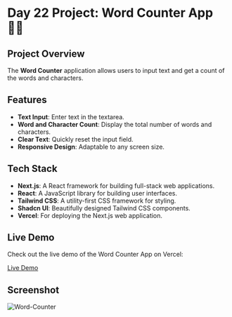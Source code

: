# Day 22 Project: Word Counter App 🔢✨

## Project Overview

The **Word Counter** application allows users to input text and get a count of the words and characters.

## Features

- **Text Input**: Enter text in the textarea.
- **Word and Character Count**: Display the total number of words and characters.
- **Clear Text**: Quickly reset the input field.
- **Responsive Design**: Adaptable to any screen size.

## Tech Stack

- **Next.js**: A React framework for building full-stack web applications.
- **React**: A JavaScript library for building user interfaces.
- **Tailwind CSS**: A utility-first CSS framework for styling.
- **Shadcn UI**: Beautifully designed Tailwind CSS components.
- **Vercel**: For deploying the Next.js web application.

## Live Demo

Check out the live demo of the Word Counter App on Vercel:

[Live Demo](https://vercel.live/link/word-counter-app-tau.vercel.app/?via=team-dashboard-project-entity&p=1)

## Screenshot

![Word-Counter](https://github.com/user-attachments/assets/3a010498-5481-44ea-9bd4-79c70566aba2)
